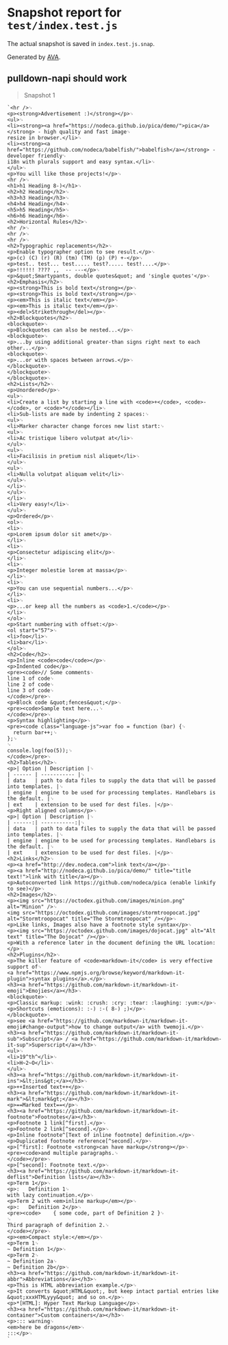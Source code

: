 # Snapshot report for `test/index.test.js`

The actual snapshot is saved in `index.test.js.snap`.

Generated by [AVA](https://avajs.dev).

## pulldown-napi should work

> Snapshot 1

    `<hr />␊
    <p><strong>Advertisement :)</strong></p>␊
    <ul>␊
    <li><strong><a href="https://nodeca.github.io/pica/demo/">pica</a></strong> - high quality and fast image␊
    resize in browser.</li>␊
    <li><strong><a href="https://github.com/nodeca/babelfish/">babelfish</a></strong> - developer friendly␊
    i18n with plurals support and easy syntax.</li>␊
    </ul>␊
    <p>You will like those projects!</p>␊
    <hr />␊
    <h1>h1 Heading 8-)</h1>␊
    <h2>h2 Heading</h2>␊
    <h3>h3 Heading</h3>␊
    <h4>h4 Heading</h4>␊
    <h5>h5 Heading</h5>␊
    <h6>h6 Heading</h6>␊
    <h2>Horizontal Rules</h2>␊
    <hr />␊
    <hr />␊
    <hr />␊
    <h2>Typographic replacements</h2>␊
    <p>Enable typographer option to see result.</p>␊
    <p>(c) (C) (r) (R) (tm) (TM) (p) (P) +-</p>␊
    <p>test.. test... test..... test?..... test!....</p>␊
    <p>!!!!!! ???? ,,  -- ---</p>␊
    <p>&quot;Smartypants, double quotes&quot; and 'single quotes'</p>␊
    <h2>Emphasis</h2>␊
    <p><strong>This is bold text</strong></p>␊
    <p><strong>This is bold text</strong></p>␊
    <p><em>This is italic text</em></p>␊
    <p><em>This is italic text</em></p>␊
    <p><del>Strikethrough</del></p>␊
    <h2>Blockquotes</h2>␊
    <blockquote>␊
    <p>Blockquotes can also be nested...</p>␊
    <blockquote>␊
    <p>...by using additional greater-than signs right next to each other...</p>␊
    <blockquote>␊
    <p>...or with spaces between arrows.</p>␊
    </blockquote>␊
    </blockquote>␊
    </blockquote>␊
    <h2>Lists</h2>␊
    <p>Unordered</p>␊
    <ul>␊
    <li>Create a list by starting a line with <code>+</code>, <code>-</code>, or <code>*</code></li>␊
    <li>Sub-lists are made by indenting 2 spaces:␊
    <ul>␊
    <li>Marker character change forces new list start:␊
    <ul>␊
    <li>Ac tristique libero volutpat at</li>␊
    </ul>␊
    <ul>␊
    <li>Facilisis in pretium nisl aliquet</li>␊
    </ul>␊
    <ul>␊
    <li>Nulla volutpat aliquam velit</li>␊
    </ul>␊
    </li>␊
    </ul>␊
    </li>␊
    <li>Very easy!</li>␊
    </ul>␊
    <p>Ordered</p>␊
    <ol>␊
    <li>␊
    <p>Lorem ipsum dolor sit amet</p>␊
    </li>␊
    <li>␊
    <p>Consectetur adipiscing elit</p>␊
    </li>␊
    <li>␊
    <p>Integer molestie lorem at massa</p>␊
    </li>␊
    <li>␊
    <p>You can use sequential numbers...</p>␊
    </li>␊
    <li>␊
    <p>...or keep all the numbers as <code>1.</code></p>␊
    </li>␊
    </ol>␊
    <p>Start numbering with offset:</p>␊
    <ol start="57">␊
    <li>foo</li>␊
    <li>bar</li>␊
    </ol>␊
    <h2>Code</h2>␊
    <p>Inline <code>code</code></p>␊
    <p>Indented code</p>␊
    <pre><code>// Some comments␊
    line 1 of code␊
    line 2 of code␊
    line 3 of code␊
    </code></pre>␊
    <p>Block code &quot;fences&quot;</p>␊
    <pre><code>Sample text here...␊
    </code></pre>␊
    <p>Syntax highlighting</p>␊
    <pre><code class="language-js">var foo = function (bar) {␊
      return bar++;␊
    };␊
    ␊
    console.log(foo(5));␊
    </code></pre>␊
    <h2>Tables</h2>␊
    <p>| Option | Description |␊
    | ------ | ----------- |␊
    | data   | path to data files to supply the data that will be passed into templates. |␊
    | engine | engine to be used for processing templates. Handlebars is the default. |␊
    | ext    | extension to be used for dest files. |</p>␊
    <p>Right aligned columns</p>␊
    <p>| Option | Description |␊
    | ------:| -----------:|␊
    | data   | path to data files to supply the data that will be passed into templates. |␊
    | engine | engine to be used for processing templates. Handlebars is the default. |␊
    | ext    | extension to be used for dest files. |</p>␊
    <h2>Links</h2>␊
    <p><a href="http://dev.nodeca.com">link text</a></p>␊
    <p><a href="http://nodeca.github.io/pica/demo/" title="title text!">link with title</a></p>␊
    <p>Autoconverted link https://github.com/nodeca/pica (enable linkify to see)</p>␊
    <h2>Images</h2>␊
    <p><img src="https://octodex.github.com/images/minion.png" alt="Minion" />␊
    <img src="https://octodex.github.com/images/stormtroopocat.jpg" alt="Stormtroopocat" title="The Stormtroopocat" /></p>␊
    <p>Like links, Images also have a footnote style syntax</p>␊
    <p><img src="https://octodex.github.com/images/dojocat.jpg" alt="Alt text" title="The Dojocat" /></p>␊
    <p>With a reference later in the document defining the URL location:</p>␊
    <h2>Plugins</h2>␊
    <p>The killer feature of <code>markdown-it</code> is very effective support of␊
    <a href="https://www.npmjs.org/browse/keyword/markdown-it-plugin">syntax plugins</a>.</p>␊
    <h3><a href="https://github.com/markdown-it/markdown-it-emoji">Emojies</a></h3>␊
    <blockquote>␊
    <p>Classic markup: :wink: :crush: :cry: :tear: :laughing: :yum:</p>␊
    <p>Shortcuts (emoticons): :-) :-( 8-) ;)</p>␊
    </blockquote>␊
    <p>see <a href="https://github.com/markdown-it/markdown-it-emoji#change-output">how to change output</a> with twemoji.</p>␊
    <h3><a href="https://github.com/markdown-it/markdown-it-sub">Subscript</a> / <a href="https://github.com/markdown-it/markdown-it-sup">Superscript</a></h3>␊
    <ul>␊
    <li>19^th^</li>␊
    <li>H~2~O</li>␊
    </ul>␊
    <h3><a href="https://github.com/markdown-it/markdown-it-ins">&lt;ins&gt;</a></h3>␊
    <p>++Inserted text++</p>␊
    <h3><a href="https://github.com/markdown-it/markdown-it-mark">&lt;mark&gt;</a></h3>␊
    <p>==Marked text==</p>␊
    <h3><a href="https://github.com/markdown-it/markdown-it-footnote">Footnotes</a></h3>␊
    <p>Footnote 1 link[^first].</p>␊
    <p>Footnote 2 link[^second].</p>␊
    <p>Inline footnote^[Text of inline footnote] definition.</p>␊
    <p>Duplicated footnote reference[^second].</p>␊
    <p>[^first]: Footnote <strong>can have markup</strong></p>␊
    <pre><code>and multiple paragraphs.␊
    </code></pre>␊
    <p>[^second]: Footnote text.</p>␊
    <h3><a href="https://github.com/markdown-it/markdown-it-deflist">Definition lists</a></h3>␊
    <p>Term 1</p>␊
    <p>:   Definition 1␊
    with lazy continuation.</p>␊
    <p>Term 2 with <em>inline markup</em></p>␊
    <p>:   Definition 2</p>␊
    <pre><code>    { some code, part of Definition 2 }␊
    ␊
    Third paragraph of definition 2.␊
    </code></pre>␊
    <p><em>Compact style:</em></p>␊
    <p>Term 1␊
    ~ Definition 1</p>␊
    <p>Term 2␊
    ~ Definition 2a␊
    ~ Definition 2b</p>␊
    <h3><a href="https://github.com/markdown-it/markdown-it-abbr">Abbreviations</a></h3>␊
    <p>This is HTML abbreviation example.</p>␊
    <p>It converts &quot;HTML&quot;, but keep intact partial entries like &quot;xxxHTMLyyy&quot; and so on.</p>␊
    <p>*[HTML]: Hyper Text Markup Language</p>␊
    <h3><a href="https://github.com/markdown-it/markdown-it-container">Custom containers</a></h3>␊
    <p>::: warning␊
    <em>here be dragons</em>␊
    :::</p>␊
    `
